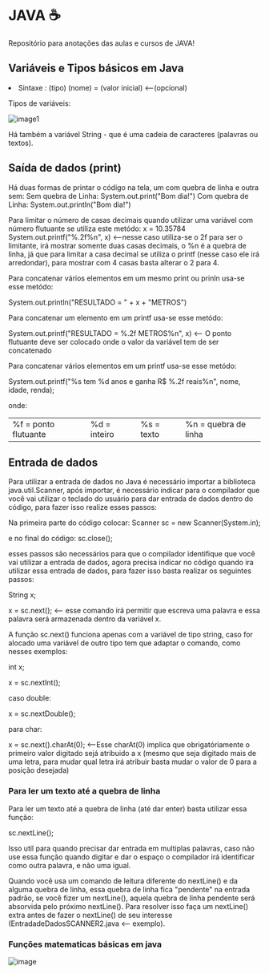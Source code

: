 # JAVA ☕
Repositório para anotações das aulas e cursos de JAVA!
## Variáveis e Tipos básicos em Java 
<li>Sintaxe : (tipo) (nome) = (valor inicial) <--(opcional)

Tipos de variáveis:

![image1](https://user-images.githubusercontent.com/108848546/200203881-d9d7fdc0-60cb-4d56-81a5-ad7ceba7e04d.png)

Há também a variável String - que é uma cadeia de caracteres (palavras ou textos).

## Saída de dados (print)
Há duas formas de printar o código na tela, um com quebra de linha e outra sem:
Sem quebra de Linha: System.out.print("Bom dia!")
Com quebra de Linha: System.out.println("Bom dia!")

Para limitar o número de casas decimais quando utilizar uma variável com número flutuante se utiliza este metódo:
x = 10.35784
System.out.printf("%.2f%n", x) <--nesse caso utiliza-se o 2f para ser o limitante, irá mostrar somente duas casas decimais, o %n é a quebra de linha, já que para limitar a casa decimal se utiliza o printf (nesse caso ele irá arredondar), para mostrar com 4 casas basta alterar o 2 para 4.

Para concatenar vários elementos em um mesmo print ou prinln usa-se esse metódo:

System.out.println("RESULTADO = " + x + "METROS")

Para concatenar um elemento em um printf usa-se esse metódo:

System.out.printf("RESULTADO = %.2f METROS%n", x) <-- O ponto flutuante deve ser colocado onde o valor da variável tem de ser concatenado

Para concatenar vários elementos em um printf usa-se esse metódo:

System.out.printf("%s tem %d anos e ganha R$ %.2f reais%n", nome, idade, renda);

onde:
<table> <td>%f = ponto flutuante</td> <td>%d = inteiro</td> <td>%s = texto</td><td> %n = quebra de linha</td></table>


## Entrada de dados
Para utilizar a entrada de dados no Java é necessário importar a biblioteca java.util.Scanner, após importar, é necessário indicar para o compilador que você vai utilizar o teclado do usuário para dar entrada de dados dentro do código, para fazer isso realize esses passos:

Na primeira parte do código colocar: Scanner sc = new Scanner(System.in);

e no final do código: sc.close();

esses passos são necessários para que o compilador identifique que você vai utilizar a entrada de dados, agora precisa indicar no código quando ira utilizar essa entrada de dados, para fazer isso basta realizar os seguintes passos:

String x;

x = sc.next(); <-- esse comando irá permitir que escreva uma palavra e essa palavra será armazenada dentro da variável x.

A função sc.next() funciona apenas com a variável de tipo string, caso for alocado uma variável de outro tipo tem que adaptar o comando, como nesses exemplos:

int x;

x = sc.nextInt(); 

caso double: 

x = sc.nextDouble();

para char:

x = sc.next().charAt(0); <--Esse charAt(0) implica que obrigatóriamente o primeiro valor digitado sejá atribuido a x (mesmo que seja digitado mais de uma letra, para mudar qual letra irá atribuir basta mudar o valor de 0 para a posição desejada) 


### Para ler um texto até a quebra de linha
Para ler um texto até a quebra de linha (até dar enter) basta utilizar essa função:

sc.nextLine();

Isso utíl para quando precisar dar entrada em multiplas palavras, caso não use essa função quando digitar e dar o espaço o compilador irá identificar como outra palavra, e não uma igual.

Quando você usa um comando de leitura diferente do nextLine() e da alguma quebra de linha, essa quebra de linha fica "pendente" na entrada padrão, se você fizer um nextLine(), aquela quebra de linha pendente será absorvida pelo próximo nextLine(). Para resolver isso faça um nextLine() extra antes de fazer o nextLine() de seu interesse (EntradadeDadosSCANNER2.java <-- exemplo).

### Funções matematicas básicas em java


![image](https://user-images.githubusercontent.com/108848546/200218669-0187644f-7140-4ce9-9fa5-6076d36e18b3.png)
